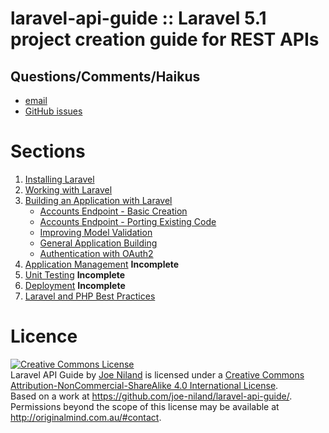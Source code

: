 laravel-api-guide :: Laravel 5.1 project creation guide for REST APIs
===========

Questions/Comments/Haikus
--------------------------

* [email](mailto:joe@originalmind.com.au)
* [GitHub issues](https://github.com/joe-niland/laravel-api-guide/issues)

Sections
========

1. [Installing Laravel](Installing-Laravel.md)
2. [Working with Laravel](Working-With-Laravel.md)
3. [Building an Application with Laravel](Building-an-Application-with-Laravel.md)
   - [Accounts Endpoint - Basic Creation](Accounts-Endpoint-Basics.md)
   - [Accounts Endpoint - Porting Existing Code](Accounts-Endpoint-Porting.md)
   - [Improving Model Validation](Improving-Model-Validation.md)
   - [General Application Building](Building-General.md)
   - [Authentication with OAuth2](Authentication-with-Oauth2.md)
4. [Application Management](Application-Management.md) **Incomplete**
5. [Unit Testing](Unit-Tests.md) **Incomplete**
6. [Deployment](Deployment.md) **Incomplete**
7. [Laravel and PHP Best Practices](Dos-and-Donts.md)

Licence
========
<a rel="license" href="http://creativecommons.org/licenses/by-nc-sa/4.0/"><img alt="Creative Commons License" style="border-width:0" src="https://i.creativecommons.org/l/by-nc-sa/4.0/88x31.png" /></a><br /><span xmlns:dct="http://purl.org/dc/terms/" property="dct:title">Laravel API Guide</span> by <a xmlns:cc="http://creativecommons.org/ns#" href="https://github.com/joe-niland/laravel-api-guide/" property="cc:attributionName" rel="cc:attributionURL">Joe Niland</a> is licensed under a <a rel="license" href="http://creativecommons.org/licenses/by-nc-sa/4.0/">Creative Commons Attribution-NonCommercial-ShareAlike 4.0 International License</a>.<br />Based on a work at <a xmlns:dct="http://purl.org/dc/terms/" href="https://github.com/joe-niland/laravel-api-guide/" rel="dct:source">https://github.com/joe-niland/laravel-api-guide/</a>.<br />Permissions beyond the scope of this license may be available at <a xmlns:cc="http://creativecommons.org/ns#" href="http://originalmind.com.au/#contact" rel="cc:morePermissions">http://originalmind.com.au/#contact</a>.
